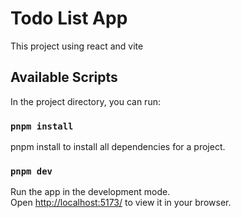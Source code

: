 # Todo List App

This project using react and vite

## Available Scripts

In the project directory, you can run:

### `pnpm install`

pnpm install to install all dependencies for a project.

### `pnpm dev`

Run the app in the development mode.\
Open [http://localhost:5173/](http://localhost:5173/) to view it in your browser.
